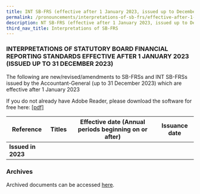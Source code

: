 ```yaml
---
title: INT SB-FRS (effective after 1 January 2023, issued up to December 2023)
permalink: /pronouncements/interpretations-of-sb-frs/effective-after-1-january-2023-issued-up-to-december-2023/
description: NT SB-FRS (effective after 1 January 2023, issued up to December 2023)
third_nav_title: Interpretations of SB-FRS
---
```


### INTERPRETATIONS OF STATUTORY BOARD FINANCIAL REPORTING STANDARDS EFFECTIVE AFTER 1 JANUARY 2023 (ISSUED UP TO 31 DECEMBER 2023)

The following are new/revised/amendments to SB-FRSs and INT SB-FRSs issued by the Accountant-General (up to 31 December 2023) which are effective after 1 January 2023

If you do not already have Adobe Reader, please download the software for free here: [\[pdf\]](http://www.adobe.com/products/acrobat/readstep2.html)

| Reference | Titles | Effective date (Annual periods beginning on or after) | Issuance date |
| -------- | -------- | -------- | -------- |
| **Issued in 2023** |  |  |  |

### Archives 
Archived documents can be accessed [here](/pronouncements/interpretations-of-sb-frs/archives/).
